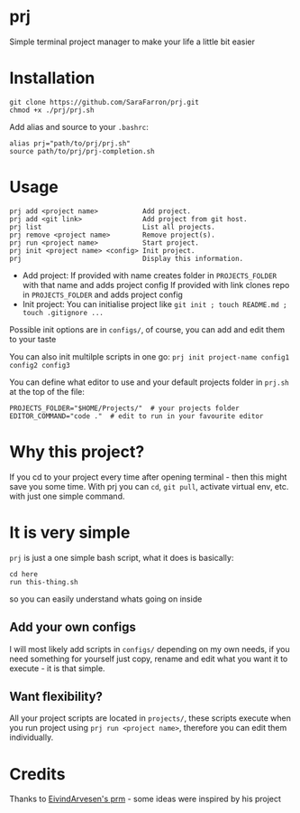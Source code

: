# prj
Simple terminal project manager to make your life a little bit easier

# Installation
```shell
git clone https://github.com/SaraFarron/prj.git
chmod +x ./prj/prj.sh
```
Add alias and source to your `.bashrc`:
```shell
alias prj="path/to/prj/prj.sh"
source path/to/prj/prj-completion.sh
```
# Usage
```shell
prj add <project name>           Add project.
prj add <git link>               Add project from git host.
prj list                         List all projects.
prj remove <project name>        Remove project(s).
prj run <project name>           Start project.
prj init <project name> <config> Init project.
prj                              Display this information.

```
* Add project: 
If provided with name creates folder in `PROJECTS_FOLDER` with that name and adds project config
If provided with link clones repo in `PROJECTS_FOLDER` and adds project config
* Init project:
You can initialise project like `git init ; touch README.md ; touch .gitignore ...`

Possible init options are in `configs/`, of course, you can add and edit them to your taste

You can also init multilple scripts in one go: `prj init project-name config1 config2 config3`

You can define what editor to use and your default projects folder in `prj.sh` at the top
of the file:
```shell
PROJECTS_FOLDER="$HOME/Projects/"  # your projects folder
EDITOR_COMMAND="code ."  # edit to run in your favourite editor
```

# Why this project?
If you cd to your project every time after opening terminal - then this might save
you some time. With prj you can `cd`, `git pull`, activate virtual env, etc. with just one simple command.

# It is very simple
`prj` is just a one simple bash script, what it does is basically:
```shell
cd here
run this-thing.sh
```
so you can easily understand whats going on inside

## Add your own configs
I will most likely add scripts in `configs/` depending on my own needs, if you need something for yourself just copy, rename and edit what you want it to execute - it is that simple.

## Want flexibility?
All your project scripts are located in `projects/`, these scripts execute when you
run project using `prj run <project name>`, therefore you can edit them individually.

# Credits

Thanks to [EivindArvesen's prm](https://github.com/EivindArvesen/prm) - some ideas were inspired by his project
